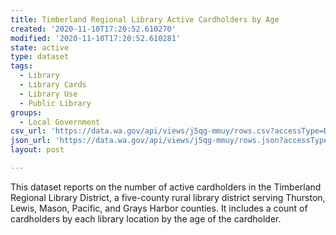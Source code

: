 ```yaml
---
title: Timberland Regional Library Active Cardholders by Age
created: '2020-11-10T17:20:52.610270'
modified: '2020-11-10T17:20:52.610281'
state: active
type: dataset
tags:
  - Library
  - Library Cards
  - Library Use
  - Public Library
groups:
  - Local Government
csv_url: 'https://data.wa.gov/api/views/j5qg-mmuy/rows.csv?accessType=DOWNLOAD'
json_url: 'https://data.wa.gov/api/views/j5qg-mmuy/rows.json?accessType=DOWNLOAD'
layout: post

---
```

This dataset reports on the number of active cardholders in the Timberland Regional Library District, a five-county rural library district serving Thurston, Lewis, Mason, Pacific, and Grays Harbor counties. It includes a count of cardholders by each library location by the age of the cardholder.
